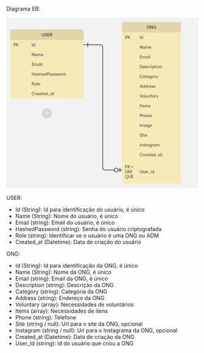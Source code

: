 Diagrama ER:

![Diagrama_er](../images/DIAGRAMA_ER.jpg)

USER:

- Id (String): Id para identificação do usuário, é único
- Name (String): Nome do usuário, é único
- Email (string): Email do usuário, é único
- HashedPassword (string): Senha do usuário criptografada
- Role (string): Identificar se o usuário é uma ONG ou ADM
- Created_at (Datetime): Data de criação do usuário

ONG:

- Id (String): Id para identificação da ONG, é único
- Name (String): Nome da ONG, é único
- Email (string): Email da ONG, é único
- Description (string): Descrição da ONG
- Category (string): Categória da ONG
- Address (string): Endereço da ONG
- Voluntary (array): Necessidades de voluntários
- Items (array): Necessidades de itens
- Phone (string): Telefone
- Site (string / null): Url para o site da ONG, opcional
- Instagram (string / null): Url para o Instagrama da ONG, opcional
- Created_at (Datetime): Data de criação da ONG
- User_Id (string): Id do usuário que criou a ONG
